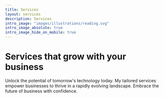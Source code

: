 ```yaml
---
title: Services
layout: services
description: Services
intro_image: "images/illustrations/reading.svg"
intro_image_absolute: true
intro_image_hide_on_mobile: true
---
```


# Services that grow with your business

Unlock the potential of tomorrow's technology today. My tailored services empower businesses to thrive in a rapidly evolving landscape. Embrace the future of business with confidence.